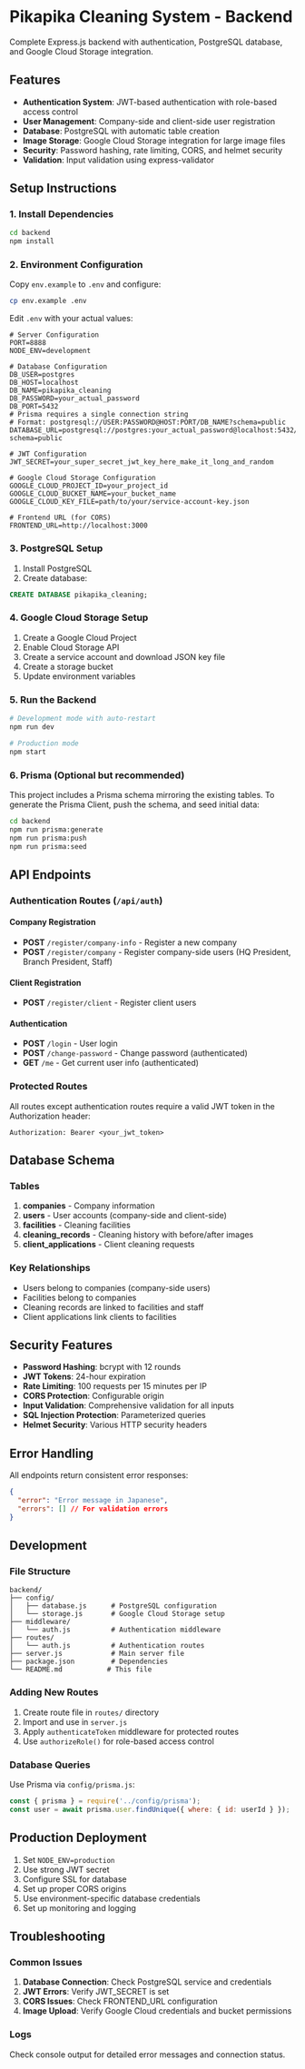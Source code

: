 # Pikapika Cleaning System - Backend

Complete Express.js backend with authentication, PostgreSQL database, and Google Cloud Storage integration.

## Features

- **Authentication System**: JWT-based authentication with role-based access control
- **User Management**: Company-side and client-side user registration
- **Database**: PostgreSQL with automatic table creation
- **Image Storage**: Google Cloud Storage integration for large image files
- **Security**: Password hashing, rate limiting, CORS, and helmet security
- **Validation**: Input validation using express-validator

## Setup Instructions

### 1. Install Dependencies

```bash
cd backend
npm install
```

### 2. Environment Configuration

Copy `env.example` to `.env` and configure:

```bash
cp env.example .env
```

Edit `.env` with your actual values:

```env
# Server Configuration
PORT=8888
NODE_ENV=development

# Database Configuration
DB_USER=postgres
DB_HOST=localhost
DB_NAME=pikapika_cleaning
DB_PASSWORD=your_actual_password
DB_PORT=5432
# Prisma requires a single connection string
# Format: postgresql://USER:PASSWORD@HOST:PORT/DB_NAME?schema=public
DATABASE_URL=postgresql://postgres:your_actual_password@localhost:5432/pikapika_cleaning?schema=public

# JWT Configuration
JWT_SECRET=your_super_secret_jwt_key_here_make_it_long_and_random

# Google Cloud Storage Configuration
GOOGLE_CLOUD_PROJECT_ID=your_project_id
GOOGLE_CLOUD_BUCKET_NAME=your_bucket_name
GOOGLE_CLOUD_KEY_FILE=path/to/your/service-account-key.json

# Frontend URL (for CORS)
FRONTEND_URL=http://localhost:3000
```

### 3. PostgreSQL Setup

1. Install PostgreSQL
2. Create database:
```sql
CREATE DATABASE pikapika_cleaning;
```

### 4. Google Cloud Storage Setup

1. Create a Google Cloud Project
2. Enable Cloud Storage API
3. Create a service account and download JSON key file
4. Create a storage bucket
5. Update environment variables

### 5. Run the Backend

```bash
# Development mode with auto-restart
npm run dev

# Production mode
npm start
```

### 6. Prisma (Optional but recommended)

This project includes a Prisma schema mirroring the existing tables. To generate the Prisma Client, push the schema, and seed initial data:

```bash
cd backend
npm run prisma:generate
npm run prisma:push
npm run prisma:seed
```

## API Endpoints

### Authentication Routes (`/api/auth`)

#### Company Registration
- **POST** `/register/company-info` - Register a new company
- **POST** `/register/company` - Register company-side users (HQ President, Branch President, Staff)

#### Client Registration
- **POST** `/register/client` - Register client users

#### Authentication
- **POST** `/login` - User login
- **POST** `/change-password` - Change password (authenticated)
- **GET** `/me` - Get current user info (authenticated)

### Protected Routes

All routes except authentication routes require a valid JWT token in the Authorization header:

```
Authorization: Bearer <your_jwt_token>
```

## Database Schema

### Tables

1. **companies** - Company information
2. **users** - User accounts (company-side and client-side)
3. **facilities** - Cleaning facilities
4. **cleaning_records** - Cleaning history with before/after images
5. **client_applications** - Client cleaning requests

### Key Relationships

- Users belong to companies (company-side users)
- Facilities belong to companies
- Cleaning records are linked to facilities and staff
- Client applications link clients to facilities

## Security Features

- **Password Hashing**: bcrypt with 12 rounds
- **JWT Tokens**: 24-hour expiration
- **Rate Limiting**: 100 requests per 15 minutes per IP
- **CORS Protection**: Configurable origin
- **Input Validation**: Comprehensive validation for all inputs
- **SQL Injection Protection**: Parameterized queries
- **Helmet Security**: Various HTTP security headers

## Error Handling

All endpoints return consistent error responses:

```json
{
  "error": "Error message in Japanese",
  "errors": [] // For validation errors
}
```

## Development

### File Structure

```
backend/
├── config/
│   ├── database.js      # PostgreSQL configuration
│   └── storage.js       # Google Cloud Storage setup
├── middleware/
│   └── auth.js          # Authentication middleware
├── routes/
│   └── auth.js          # Authentication routes
├── server.js            # Main server file
├── package.json         # Dependencies
└── README.md           # This file
```

### Adding New Routes

1. Create route file in `routes/` directory
2. Import and use in `server.js`
3. Apply `authenticateToken` middleware for protected routes
4. Use `authorizeRole()` for role-based access control

### Database Queries

Use Prisma via `config/prisma.js`:

```javascript
const { prisma } = require('../config/prisma');
const user = await prisma.user.findUnique({ where: { id: userId } });
```

## Production Deployment

1. Set `NODE_ENV=production`
2. Use strong JWT secret
3. Configure SSL for database
4. Set up proper CORS origins
5. Use environment-specific database credentials
6. Set up monitoring and logging

## Troubleshooting

### Common Issues

1. **Database Connection**: Check PostgreSQL service and credentials
2. **JWT Errors**: Verify JWT_SECRET is set
3. **CORS Issues**: Check FRONTEND_URL configuration
4. **Image Upload**: Verify Google Cloud credentials and bucket permissions

### Logs

Check console output for detailed error messages and connection status.
